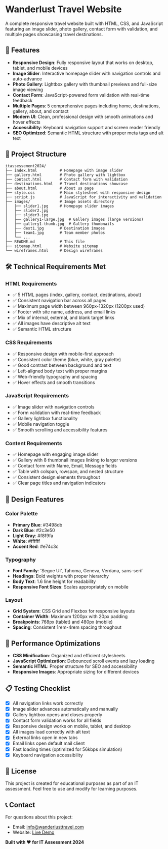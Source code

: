 # Wanderlust Travel Website

A complete responsive travel website built with HTML, CSS, and JavaScript featuring an image slider, photo gallery, contact form with validation, and multiple pages showcasing travel destinations.

## 🌟 Features

- **Responsive Design**: Fully responsive layout that works on desktop, tablet, and mobile devices
- **Image Slider**: Interactive homepage slider with navigation controls and auto-advance
- **Photo Gallery**: Lightbox gallery with thumbnail previews and full-size image viewing
- **Contact Form**: JavaScript-powered form validation with real-time feedback
- **Multiple Pages**: 5 comprehensive pages including home, destinations, gallery, about, and contact
- **Modern UI**: Clean, professional design with smooth animations and hover effects
- **Accessibility**: Keyboard navigation support and screen reader friendly
- **SEO Optimized**: Semantic HTML structure with proper meta tags and alt text

## 📁 Project Structure

```
itassessement2024/
├── index.html          # Homepage with image slider
├── gallery.html        # Photo gallery with lightbox
├── contact.html        # Contact form with validation
├── destinations.html   # Travel destinations showcase
├── about.html          # About us page
├── style.css           # Main stylesheet with responsive design
├── script.js           # JavaScript for interactivity and validation
├── images/             # Image assets directory
│   ├── slider1.jpg     # Homepage slider images
│   ├── slider2.jpg
│   ├── slider3.jpg
│   ├── gallery1-large.jpg  # Gallery images (large versions)
│   ├── gallery1-thumb.jpg  # Gallery thumbnails
│   ├── dest1.jpg       # Destination images
│   ├── team1.jpg       # Team member photos
│   └── ...
├── README.md           # This file
├── sitemap.html        # Website sitemap
└── wireframes.html     # Design wireframes
```

## 🛠️ Technical Requirements Met

### HTML Requirements

- ✅ 5 HTML pages (index, gallery, contact, destinations, about)
- ✅ Consistent navigation bar across all pages
- ✅ Maximum page width between 960px-1320px (1200px used)
- ✅ Footer with site name, address, and email links
- ✅ Mix of internal, external, and blank target links
- ✅ All images have descriptive alt text
- ✅ Semantic HTML structure

### CSS Requirements

- ✅ Responsive design with mobile-first approach
- ✅ Consistent color theme (blue, white, gray palette)
- ✅ Good contrast between background and text
- ✅ Left-aligned body text with proper margins
- ✅ Web-friendly typography and spacing
- ✅ Hover effects and smooth transitions

### JavaScript Requirements

- ✅ Image slider with navigation controls
- ✅ Form validation with real-time feedback
- ✅ Gallery lightbox functionality
- ✅ Mobile navigation toggle
- ✅ Smooth scrolling and accessibility features

### Content Requirements

- ✅ Homepage with engaging image slider
- ✅ Gallery with 8 thumbnail images linking to larger versions
- ✅ Contact form with Name, Email, Message fields
- ✅ Table with colspan, rowspan, and nested structure
- ✅ Consistent design elements throughout
- ✅ Clear page titles and navigation indicators

## 🎨 Design Features

### Color Palette

- **Primary Blue**: #3498db
- **Dark Blue**: #2c3e50
- **Light Gray**: #f8f9fa
- **White**: #ffffff
- **Accent Red**: #e74c3c

### Typography

- **Font Family**: 'Segoe UI', Tahoma, Geneva, Verdana, sans-serif
- **Headings**: Bold weights with proper hierarchy
- **Body Text**: 1.6 line height for readability
- **Responsive Font Sizes**: Scales appropriately on mobile

### Layout

- **Grid System**: CSS Grid and Flexbox for responsive layouts
- **Container Width**: Maximum 1200px with 20px padding
- **Breakpoints**: 768px (tablet) and 480px (mobile)
- **Spacing**: Consistent 1rem-4rem spacing throughout

## 🔧 Performance Optimizations

- **CSS Minification**: Organized and efficient stylesheets
- **JavaScript Optimization**: Debounced scroll events and lazy loading
- **Semantic HTML**: Proper structure for SEO and accessibility
- **Responsive Images**: Appropriate sizing for different devices

## 📋 Testing Checklist

- [x] All navigation links work correctly
- [x] Image slider advances automatically and manually
- [x] Gallery lightbox opens and closes properly
- [x] Contact form validation works for all fields
- [x] Responsive design works on mobile, tablet, and desktop
- [x] All images load correctly with alt text
- [x] External links open in new tabs
- [x] Email links open default mail client
- [x] Fast loading times (optimized for 56kbps simulation)
- [x] Keyboard navigation accessibility

## 📄 License

This project is created for educational purposes as part of an IT assessment. Feel free to use and modify for learning purposes.

## 📞 Contact

For questions about this project:

- Email: info@wanderlusttravel.com
- Website: [Live Demo]()

**Built with ❤️ for IT Assessment 2024**
